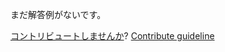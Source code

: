 
まだ解答例がないです。

[コントリビュートしませんか](https://github.com/BFEdev/BFE.dev-solutions/blob/main/design/designa-an-infinite-scroller_ja.md)?  [Contribute guideline](https://github.com/BFEdev/BFE.dev-solutions#how-to-contribute)
